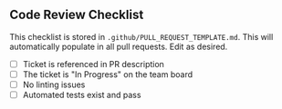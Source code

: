 ## Code Review Checklist

This checklist is stored in `.github/PULL_REQUEST_TEMPLATE.md`. This will automatically populate in all pull requests. Edit as desired.

- [ ] Ticket is referenced in PR description
- [ ] The ticket is "In Progress" on the team board
- [ ] No linting issues
- [ ] Automated tests exist and pass
